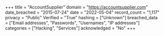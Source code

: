 +++
title = "AccountSupplier"
domain = "https://accountsupplier.com"
date_breached = "2015-07-24"
date = "2022-05-04"
record_count = "1,117"
privacy = "Public"
Verified = "True"
hashing = ["Unknown"]
breached_data = ["Email addresses", "Passwords", "Usernames", "IP addresses"]
categories = ["Hacking", "Services"]
acknowledged = "No"
+++
